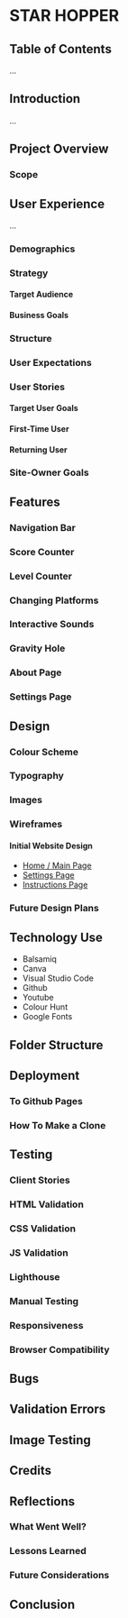 ﻿# STAR HOPPER

## Table of Contents
 ...

## Introduction 
...

## Project Overview

### Scope

## User Experience 
...

### Demographics

### Strategy

#### Target Audience

#### Business Goals

### Structure

### User Expectations

### User Stories

#### Target User Goals

#### First-Time User

#### Returning User

### Site-Owner Goals

## Features 

### Navigation Bar

### Score Counter

### Level Counter

### Changing Platforms

### Interactive Sounds

### Gravity Hole

### About Page

### Settings Page

## Design

### Colour Scheme

### Typography 

### Images

### Wireframes

#### Initial Website Design

- [Home / Main Page](https://balsamiq.cloud/smzasgd/ppiwpgi/r2278)
- [Settings Page](https://balsamiq.cloud/smzasgd/ppiwpgi/rFC6A)
- [Instructions Page](https://balsamiq.cloud/smzasgd/ppiwpgi/rCAF6)

### Future Design Plans

## Technology Use

- Balsamiq
- Canva
- Visual Studio Code
- Github
- Youtube
- Colour Hunt
- Google Fonts

## Folder Structure 

## Deployment

### To Github Pages

### How To Make a Clone

## Testing

### Client Stories

### HTML Validation

### CSS Validation

### JS Validation 

### Lighthouse 

### Manual Testing

### Responsiveness 

### Browser Compatibility 

## Bugs

## Validation Errors

## Image Testing

## Credits

## Reflections 

### What Went Well?

### Lessons Learned

### Future Considerations

## Conclusion 























